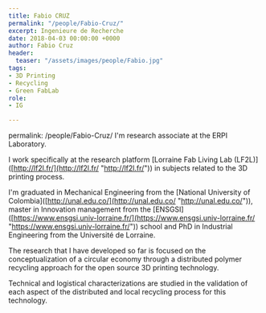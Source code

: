 ```yaml
---
title: Fabio CRUZ
permalink: "/people/Fabio-Cruz/"
excerpt: Ingenieure de Recherche
date: 2018-04-03 00:00:00 +0000
author: Fabio Cruz
header:
  teaser: "/assets/images/people/Fabio.jpg"
tags:
- 3D Printing
- Recycling
- Green FabLab
role:
- IG

---
```

permalink: /people/Fabio-Cruz/
I'm research associate at the ERPI Laboratory.

I work specifically at the research platform \[Lorraine Fab Living Lab (LF2L)\]([http://lf2l.fr/](http://lf2l.fr/ "http://lf2l.fr/")) in subjects related to the 3D printing process.

I'm graduated in Mechanical Engineering from the  \[National University of Colombia\]([http://unal.edu.co/](http://unal.edu.co/ "http://unal.edu.co/")), master in Innovation management from the \[ENSGSI\]([https://www.ensgsi.univ-lorraine.fr/](https://www.ensgsi.univ-lorraine.fr/ "https://www.ensgsi.univ-lorraine.fr/")) school and PhD in Industrial Engineering from the Université de Lorraine.

The research that I have developed so far is focused on the conceptualization of a circular economy through a distributed polymer recycling approach for the open source 3D printing technology.

Technical and logistical characterizations are studied in the validation of each aspect of the distributed and local recycling process for this technology.